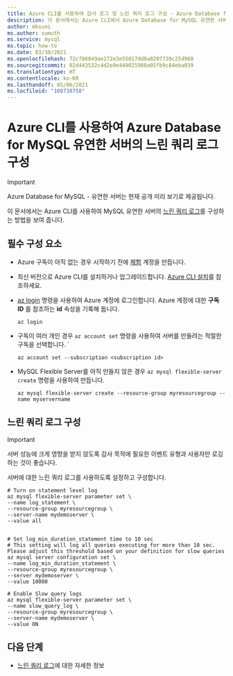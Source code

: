 ```yaml
---
title: Azure CLI를 사용하여 감사 로그 및 느린 쿼리 로그 구성 - Azure Database for MySQL - 유연한 서버
description: 이 문서에서는 Azure CLI에서 Azure Database for MySQL 유연한 서버의 느린 쿼리 로그를 구성 및 액세스하는 방법을 설명합니다.
author: mksuni
ms.author: sumuth
ms.service: mysql
ms.topic: how-to
ms.date: 03/30/2021
ms.openlocfilehash: 72cf06049ae272e3e55017dd8a0207739c25d960
ms.sourcegitcommit: 02d443532c4d2e9e449025908a05fb9c84eba039
ms.translationtype: HT
ms.contentlocale: ko-KR
ms.lasthandoff: 05/06/2021
ms.locfileid: "108738758"
---
```

# <a name="configure-slow-query-logs-for-azure-database-for-mysql---flexible-server-using-the-azure-cli"></a>Azure CLI를 사용하여 Azure Database for MySQL 유연한 서버의 느린 쿼리 로그 구성

> [!IMPORTANT]
> Azure Database for MySQL - 유연한 서버는 현재 공개 미리 보기로 제공됩니다.

이 문서에서는 Azure CLI를 사용하여 MySQL 유연한 서버의 [느린 쿼리 로그](concepts-slow-query-logs.md)를 구성하는 방법을 보여 줍니다. 

## <a name="prerequisites"></a>필수 구성 요소
- Azure 구독이 아직 없는 경우 시작하기 전에 [체험](https://azure.microsoft.com/free/) 계정을 만듭니다.
- 최신 버전으로 Azure CLI를 설치하거나 업그레이드합니다. [Azure CLI 설치](/cli/azure/install-azure-cli)를 참조하세요.
-  [az login](/cli/azure/reference-index#az_login) 명령을 사용하여 Azure 계정에 로그인합니다. Azure 계정에 대한 **구독 ID** 를 참조하는 **id** 속성을 기록해 둡니다.

    ```azurecli-interactive
    az login
    ````

- 구독이 여러 개인 경우 ```az account set``` 명령을 사용하여 서버를 만들려는 적절한 구독을 선택합니다.
`
    ```azurecli
    az account set --subscription <subscription id>
    ```

- MySQL Flexible Server를 아직 만들지 않은 경우 ```az mysql flexible-server create``` 명령을 사용하여 만듭니다.

    ```azurecli
    az mysql flexible-server create --resource-group myresourcegroup --name myservername
    ```

## <a name="configure-slow-query-logs"></a>느린 쿼리 로그 구성

>[!IMPORTANT]
> 서버 성능에 크게 영향을 받지 않도록 감사 목적에 필요한 이벤트 유형과 사용자만 로깅하는 것이 좋습니다.

서버에 대한 느린 쿼리 로그를 사용하도록 설정하고 구성합니다.

```azurecli
# Turn on statement level log
az mysql flexible-server parameter set \
--name log_statement \
--resource-group myresourcegroup \
--server-name mydemoserver \
--value all


# Set log_min_duration_statement time to 10 sec
# This setting will log all queries executing for more than 10 sec. Please adjust this threshold based on your definition for slow queries
az mysql server configuration set \
--name log_min_duration_statement \
--resource-group myresourcegroup \
--server mydemoserver \
--value 10000

# Enable Slow query logs
az mysql flexible-server parameter set \
--name slow_query_log \
--resource-group myresourcegroup \
--server-name mydemoserver \
--value ON

```

## <a name="next-steps"></a>다음 단계
- [느린 쿼리 로그](concepts-slow-query-logs.md)에 대한 자세한 정보
